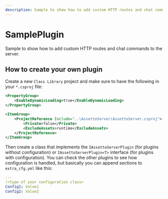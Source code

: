```yaml
---
description: Sample to show how to add custom HTTP routes and chat commands to the server
---
```


# SamplePlugin
Sample to show how to add custom HTTP routes and chat commands to the server.
## How to create your own plugin
Create a new `Class Library` project and make sure to have the following in your `*.csproj` file:

```xml
<PropertyGroup>
    <EnableDynamicLoading>true</EnableDynamicLoading>
</PropertyGroup>
```

```xml
<ItemGroup>
    <ProjectReference Include="..\AssettoServer\AssettoServer.csproj">
        <Private>false</Private>
        <ExcludeAssets>runtime</ExcludeAssets>
    </ProjectReference>
</ItemGroup>
```

Then create a class that implements the `IAssettoServerPlugin` (for plugins without configuration) or `IAssettoServerPlugin<T>` interface (for plugins with configuration).
You can check the other plugins to see how configuration is handled, but basically you can append sections to `extra_cfg.yml` like this:
```yaml
---
!<type of your configuration class>
Config1: Value1
Config2: Value2
```